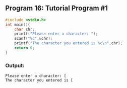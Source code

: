 ## Program 16: Tutorial Program #1
```c 
#include <stdio.h>
int main(){
    char chr;
    printf("Please enter a character: ");
    scanf("%c",&chr);
    printf("The character you entered is %c\n",chr);
    return 0;
}
```

### Output:
```
Please enter a character: [
The character you entered is [
```

